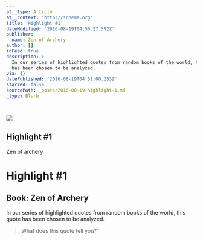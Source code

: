 ```yaml
---
at__type: Article
at__context: 'http://schema.org'
title: 'Highlight #1'
dateModified: '2016-08-19T04:50:27.592Z'
publisher:
  name: Zen of Archery
author: []
inFeed: true
description: >-
  In our series of highlighted quotes from random books of the world, this quote
  has been chosen to be analyzed.
via: {}
datePublished: '2016-08-19T04:51:00.253Z'
starred: false
sourcePath: _posts/2016-08-19-highlight-1.md
_type: Blurb

---
```

<article style=""><img src="https://imgflo.herokuapp.com/graph/vahj1ThiexotieMo/938c4111176b1d801297e00994bc3eee/croprotate.jpg?cropheight=2988&amp;cropwidth=5312&amp;degrees=-180&amp;input=https%3A%2F%2Fthe-grid-user-content.s3-us-west-2.amazonaws.com%2Ffd5440a3-791c-46c6-b288-dd19d6a7eb8f.jpg&amp;x=0&amp;y=0" /><h1>Highlight #1</h1><p>Zen of archery </p></article>

# Highlight \#1

## Book: Zen of Archery

In our series of highlighted quotes from random books of the world, this quote has been chosen to be analyzed.

> What does this quote tell you?"